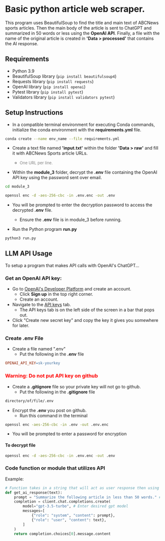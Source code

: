# Basic python article web scraper.

This program uses BeautifulSoup to find the title and main text of ABCNews sports articles. Then the main body of the article is sent to ChatGPT and summarized in 50 words or less using the **OpenAI API**. Finally, a file with the name of the original article is created in **'Data > processed'** that contains the AI response.

## Requirements

- Python 3.9
- BeautifulSoup library (`pip install beautifulsoup4`)
- Requests library (`pip install requests`)
- OpenAI library (`pip install openai`)
- Pytest library (`pip install pytest`)
- Validators library (`pip install validators pytest`)

## Setup Instructions
* In a compatible terminal environment for executing Conda commands, initialize the conda environment with the **requirements.yml** file.
~~~bash
conda create --name env_name --file requirements.yml
~~~

* Create a text file named **'input.txt'** within the folder **'Data > raw'** and fill it with ABCNews Sports article URLs.
  * <span style="font-size: small; color: grey;">One URL per line.</span>

* Within the **module_3** folder, decrypt the **.env** file containing the OpenAI API key using the password sent over email.
~~~bash
cd module_3

openssl enc -d -aes-256-cbc -in .env.enc -out .env
~~~
* You will be prompted to enter the decryption password to access the decrypted **.env** file.
  * Ensure the **.env** file is in module_3 before running.

* Run the Python program **run.py**
~~~bash
python3 run.py
~~~


## LLM API Usage
To setup a program that makes API calls with OpenAI's ChatGPT...
### Get an OpenAI API key:
* Go to [OpenAI's Developer Platform](https://platform.openai.com/docs/overview) and create an account.
  * Click **Sign up** in the top right corner.
  * Create an account.
* Navigate to the [API keys](https://platform.openai.com/api-keys) tab.
  * The API keys tab is on the left side of the screen in a bar that pops out.
* Click "Create new secret key" and copy the key it gives you somewhere for later.
### Create **.env** File
* Create a file named ".env"
  * Put the following in the **.env** file
~~~makefile
OPENAI_API_KEY=sk-yourkey
~~~
### <span style="color:red;">Warning: Do not put API key on github</span>
* Create a **.gitignore** file so your private key will not go to github.
  * Put the following in the **.gitignore** file
~~~bash
directory/of/file/.env
~~~
* Encrypt the **.env** you post on github.
  * Run this command in the terminal
~~~bash
openssl enc -aes-256-cbc -in .env -out .env.enc
~~~
* You will be prompted to enter a password for encryption
#### To decrypt file
~~~bash
openssl enc -d -aes-256-cbc -in .env.enc -out .env
~~~
### Code function or module that utilizes API
Example:
~~~python
# Function takes in a string that will act as user response then using a prompt, calls OpenAI's API and outputs an AI response
def get_ai_response(text):
    prompt = "Summarize the following article in less than 50 words." # Create a custom prompt for the AI
    completion = client.chat.completions.create(
        model="gpt-3.5-turbo", # Enter desired gpt model
        messages=[
            {"role": "system", "content": prompt},
            {"role": "user", "content": text},
        ]
    )
    return completion.choices[0].message.content
~~~